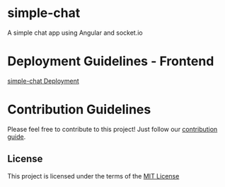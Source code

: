 # simple-chat
A simple chat app using Angular and socket.io

# Deployment Guidelines - Frontend

[simple-chat Deployment](https://github.com/mbrandau/simple-chat/blob/master/frontend/README.md) 

# Contribution Guidelines 

Please feel free to contribute to this project! Just follow our [contribution guide](CONTRIBUTING.md).

## License

This project is licensed under the terms of the [MIT License](LICENSE)



